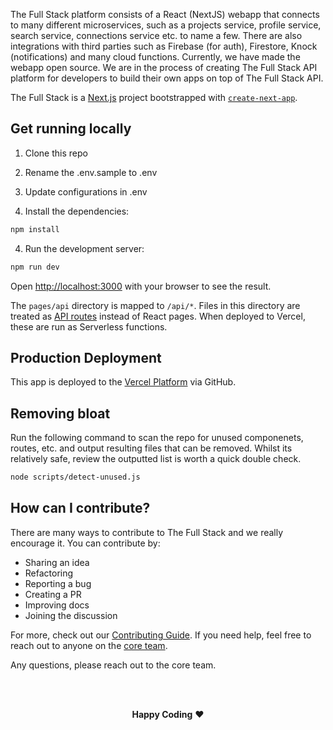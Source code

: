 The Full Stack platform consists of a React (NextJS) webapp that connects
to many different microservices, such as a projects service, profile service,
search service, connections service etc. to name a few. There are also
integrations with third parties such as Firebase (for auth), Firestore, Knock
(notifications) and many cloud functions. Currently, we have made the webapp
open source. We are in the process of creating The Full Stack API platform
for developers to build their own apps on top of The Full Stack API.

The Full Stack is a [Next.js](https://nextjs.org/) project bootstrapped with
[`create-next-app`](https://github.com/vercel/next.js/tree/canary/packages/create-next-app).

## Get running locally

1. Clone this repo

2. Rename the .env.sample to .env

3. Update configurations in .env

4. Install the dependencies:

```bash
npm install
```

4. Run the development server:

```bash
npm run dev
```

Open [http://localhost:3000](http://localhost:3000) with your browser to see
the result.

The `pages/api` directory is mapped to `/api/*`. Files in this directory are
treated as [API routes](https://nextjs.org/docs/api-routes/introduction) instead
of React pages. When deployed to Vercel, these are run as Serverless functions.

## Production Deployment

This app is deployed to the [Vercel Platform](https://vercel.com/import?utm_medium=default-template&filter=next.js&utm_source=create-next-app&utm_campaign=create-next-app-readme) via GitHub.

## Removing bloat

Run the following command to scan the repo for unused componenets, routes, etc.
and output resulting files that can be removed. Whilst its relatively safe,
review the outputted list is worth a quick double check.

```bash
node scripts/detect-unused.js
```

## How can I contribute?

There are many ways to contribute to The Full Stack and we really encourage it.
You can contribute by:

- Sharing an idea
- Refactoring
- Reporting a bug
- Creating a PR
- Improving docs
- Joining the discussion

For more, check out our [Contributing Guide](CONTRIBUTING.md). If you need help,
feel free to reach out to anyone on the [core team](#core-team).

Any questions, please reach out to the core team.

<br>

<p align="center">
  <br>
  <strong>Happy Coding</strong> ❤️
</p>

